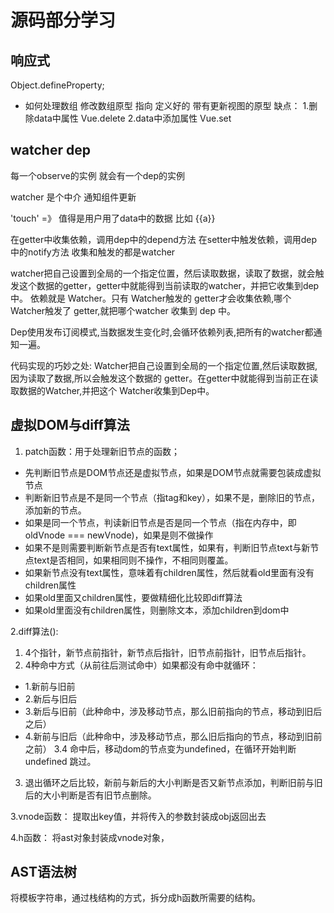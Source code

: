# 源码部分学习

<!-- https://juejin.cn/post/6932659815424458760 -->
## 响应式
Object.defineProperty;
+ 如何处理数组
修改数组原型 指向 定义好的 带有更新视图的原型
缺点：
1.删除data中属性 Vue.delete
2.data中添加属性 Vue.set

## watcher dep
每一个observe的实例 就会有一个dep的实例

watcher 是个中介 通知组件更新

'touch' =》 值得是用户用了data中的数据 比如 {{a}}

在getter中收集依赖，调用dep中的depend方法
在setter中触发依赖，调用dep中的notify方法
收集和触发的都是watcher

watcher把自己设置到全局的一个指定位置，然后读取数据，读取了数据，就会触发这个数据的getter，getter中就能得到当前读取的watcher，并把它收集到dep中。
依赖就是 Watcher。只有 Watcher触发的 getter才会收集依赖,哪个Watcher触发了 getter,就把哪个watcher 收集到 dep 中。

Dep使用发布订阅模式,当数据发生变化时,会循环依赖列表,把所有的watcher都通知一遍。

代码实现的巧妙之处: Watcher把自己设置到全局的一个指定位置,然后读取数据,因为读取了数据,所以会触发这个数据的 getter。在getter中就能得到当前正在读取数据的Watcher,并把这个 Watcher收集到Dep中。

## 虚拟DOM与diff算法

1. patch函数：用于处理新旧节点的函数；
+ 先判断旧节点是DOM节点还是虚拟节点，如果是DOM节点就需要包装成虚拟节点
+ 判断新旧节点是不是同一个节点（指tag和key），如果不是，删除旧的节点，添加新的节点。
+ 如果是同一个节点，判读新旧节点是否是同一个节点（指在内存中，即oldVnode === newVnode)，如果是则不做操作
+ 如果不是则需要判断新节点是否有text属性，如果有，判断旧节点text与新节点text是否相同，如果相同则不操作，不相同则覆盖。
+ 如果新节点没有text属性，意味着有children属性，然后就看old里面有没有children属性
+ 如果old里面又children属性，要做精细化比较即diff算法
+ 如果old里面没有children属性，则删除文本，添加children到dom中


2.diff算法():
1. 4个指针，新节点前指针，新节点后指针，旧节点前指针，旧节点后指针。
2. 4种命中方式（从前往后测试命中）如果都没有命中就循环：
 + 1.新前与旧前
 + 2.新后与旧后
 + 3.新后与旧前（此种命中，涉及移动节点，那么旧前指向的节点，移动到旧后之后）
 + 4.新前与旧后（此种命中，涉及移动节点，那么旧后指向的节点，移动到旧前之前）
 3.4 命中后，移动dom的节点变为undefined，在循环开始判断undefined 跳过。
3. 退出循环之后比较，新前与新后的大小判断是否又新节点添加，判断旧前与旧后的大小判断是否有旧节点删除。

3.vnode函数：
提取出key值，并将传入的参数封装成obj返回出去

4.h函数：
将ast对象封装成vnode对象，


## AST语法树
将模板字符串，通过栈结构的方式，拆分成h函数所需要的结构。